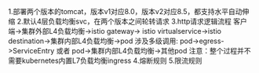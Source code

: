 1.部署两个版本的tomcat，版本v1对应8.0，版本v2对应8.5，都支持水平自动伸缩
2.默认4层负载均衡svc，在两个版本之间轮转请求
3.http请求逻辑流程
客户端->集群外部L4负载均衡->istio gateway-> istio virtualservice->istio destination->集群内部L4负载均衡->pod
涉及多级调用: pod->egress->ServiceEntry 或者 pod->集群内部L4负载均衡->其他pod
注意：整个过程并不需要kubernetes内置L7负载均衡ingress
4.熔断规则
5.限流规则
